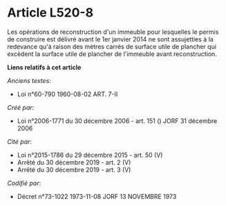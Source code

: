 # Article L520-8

Les opérations de reconstruction d'un immeuble pour lesquelles le permis de construire est délivré avant le 1er janvier 2014
ne sont assujetties à la redevance qu'à raison des mètres carrés de surface utile de plancher qui excèdent la surface utile
de plancher de l'immeuble avant reconstruction.

**Liens relatifs à cet article**

_Anciens textes_:

  - Loi n°60-790 1960-08-02 ART. 7-II

_Créé par_:

  - Loi n°2006-1771 du 30 décembre 2006 - art. 151 () JORF 31 décembre 2006

_Cité par_:

  - Loi n°2015-1786 du 29 décembre 2015 - art. 50 (V)
  - Arrêté du 30 décembre 2019 - art. 2 (V)
  - Arrêté du 30 décembre 2019 - art. 3 (V)

_Codifié par_:

  - Décret n°73-1022 1973-11-08 JORF 13 NOVEMBRE 1973
